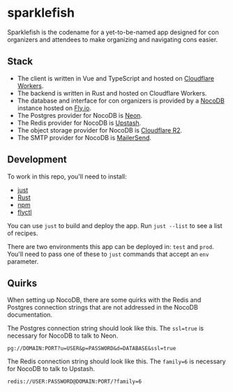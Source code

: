 # sparklefish

Sparklefish is the codename for a yet-to-be-named app designed for con
organizers and attendees to make organizing and navigating cons easier.

## Stack

- The client is written in Vue and TypeScript and hosted on [Cloudflare
  Workers](https://developers.cloudflare.com/workers/).
- The backend is written in Rust and hosted on Cloudflare Workers.
- The database and interface for con organizers is provided by a
  [NocoDB](https://nocodb.com/) instance hosted on [Fly.io](https://fly.io/).
- The Postgres provider for NocoDB is [Neon](https://neon.tech).
- The Redis provider for NocoDB is [Upstash](https://upstash.com/).
- The object storage provider for NocoDB is [Cloudflare
  R2](https://developers.cloudflare.com/r2/).
- The SMTP provider for NocoDB is [MailerSend](https://www.mailersend.com/).

## Development

To work in this repo, you'll need to install:

- [just](https://github.com/casey/just?tab=readme-ov-file#installation)
- [Rust](https://www.rust-lang.org/tools/install)
- [npm](https://docs.npmjs.com/downloading-and-installing-node-js-and-npm)
- [flyctl](https://fly.io/docs/flyctl/install/)

You can use `just` to build and deploy the app. Run `just --list` to see a list
of recipes.

There are two environments this app can be deployed in: `test` and `prod`.
You'll need to pass one of these to `just` commands that accept an `env`
parameter.

## Quirks

When setting up NocoDB, there are some quirks with the Redis and Postgres
connection strings that are not addressed in the NocoDB documentation.

The Postgres connection string should look like this. The `ssl=true` is
necessary for NocoDB to talk to Neon.

```
pg://DOMAIN:PORT?u=USER&p=PASSWORD&d=DATABASE&ssl=true
```

The Redis connection string should look like this. The `family=6` is necessary
for NocoDB to talk to Upstash.

```
redis://USER:PASSWORD@DOMAIN:PORT/?family=6
```
